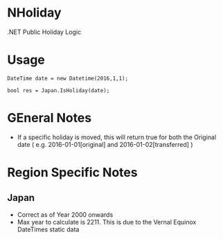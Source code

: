 # NHoliday
.NET Public Holiday Logic

# Usage

```
DateTime date = new Datetime(2016,1,1);

bool res = Japan.IsHoliday(date);
```
# GEneral Notes

- If a specific holiday is moved, this will return true for both the Original date ( e.g. 2016-01-01[original] and 2016-01-02[transferred] )

# Region Specific Notes

## Japan

- Correct as of Year 2000 onwards
- Max year to calculate is 2211. This is due to the Vernal Equinox DateTimes static data


